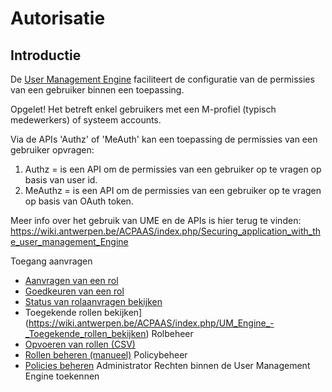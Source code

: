 # Autorisatie

## Introductie

De [User Management Engine](https://acpaas.digipolis.be/nl/product/user-management-engine) faciliteert de configuratie van de permissies van een gebruiker binnen een toepassing.

Opgelet! Het betreft enkel gebruikers met een M-profiel (typisch medewerkers) of systeem accounts.

Via de APIs 'Authz' of 'MeAuth' kan een toepassing de permissies van een gebruiker opvragen:

1. Authz = is een API om de permissies van een gebruiker op te vragen op basis van user id.
2. MeAuthz = is een API om de permissies van een gebruiker op te vragen op basis van OAuth token.

Meer info over het gebruik van UME en de APIs is hier terug te vinden:
https://wiki.antwerpen.be/ACPAAS/index.php/Securing_application_with_the_user_management_Engine

Toegang aanvragen
* [Aanvragen van een rol](https://wiki.antwerpen.be/ACPAAS/index.php/UM_Engine_-_Aanvragen_van_een_rol)
* [Goedkeuren van een rol](https://wiki.antwerpen.be/ACPAAS/index.php/UM_Engine_-_Goedkeuren_van_een_rol)
* [Status van rolaanvragen bekijken](https://wiki.antwerpen.be/ACPAAS/index.php/UM_Engine_-_Status_van_rolaanvragen_bekijken)
* Toegekende rollen bekijken](https://wiki.antwerpen.be/ACPAAS/index.php/UM_Engine_-_Toegekende_rollen_bekijken)
Rolbeheer
* [Opvoeren van rollen (CSV)](https://wiki.antwerpen.be/ACPAAS/index.php/UM_Engine_-_Opvoeren_van_rollen_(CSV))
* [Rollen beheren (manueel)](https://wiki.antwerpen.be/ACPAAS/index.php/UM_Engine_-_Rollen_beheren_(manueel))
Policybeheer
* [Policies beheren](https://wiki.antwerpen.be/ACPAAS/index.php/UM_Engine_-_Policies_beheren)
Administrator
Rechten binnen de User Management Engine toekennen

